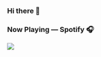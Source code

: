 ### Hi there 👋

### Now Playing — Spotify 🎧
<p>
<a href=”https://spotify-github-profile.vercel.app/api/view?uid=amackzie&redirect=true">
<img src=”https://spotify-github-profile.vercel.app/api/view?uid=amackzie&cover_image=true&theme=default&bar_color=53b14f&bar_color_cover=false)"/>
</a>
</p>

<!--
**zessu/zessu** is a ✨ _special_ ✨ repository because its `README.md` (this file) appears on your GitHub profile.

Here are some ideas to get you started:

- 🔭 I’m currently working on ...
- 🌱 I’m currently learning ...
- 👯 I’m looking to collaborate on ...
- 🤔 I’m looking for help with ...
- 💬 Ask me about ...
- 📫 How to reach me: ...
- 😄 Pronouns: ...
- ⚡ Fun fact: ...
-->
